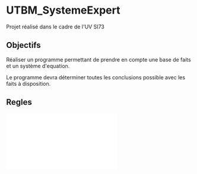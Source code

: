 # UTBM_SystemeExpert

Projet réalisé dans le cadre de l'UV SI73

## Objectifs 

Réaliser un programme permettant de prendre en compte une base de faits et un système d'equation.

Le programme devra déterminer toutes les conclusions possible avec les faits à disposition. 

## Regles

![Regle pour ecrire dans les fichiers](./Resources/regles.txt)
